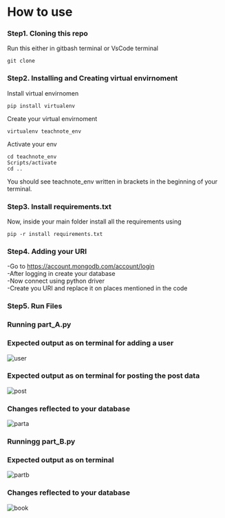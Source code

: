 # How to use
### Step1. Cloning this repo
Run this either in gitbash terminal or VsCode terminal

```
git clone 
```
### Step2. Installing and Creating virtual envirnoment
Install virtual envirnomen
```
pip install virtualenv
```


Create your virtual envirnoment
```
virtualenv teachnote_env 
```

Activate your env
```
cd teachnote_env
Scripts/activate
cd .. 
```

You should see teachnote_env written in brackets in the beginning of your terminal.

### Step3. Install requirements.txt
Now, inside your main folder install all the requirements using
```
pip -r install requirements.txt
```

### Step4. Adding your URI
-Go to https://account.mongodb.com/account/login <br>
-After logging in create your database<br>
-Now connect using python driver<br>
-Create you URI and replace it on places mentioned in the code


### Step5. Run Files
### Running part_A.py
### Expected output as on terminal for adding a user
![user](https://github.com/harjasdt/teachNote/assets/68768529/8d390336-e477-4fc8-b23f-676580ade3c0)


### Expected output as on terminal for posting the post data
![post](https://github.com/harjasdt/teachNote/assets/68768529/9d1b21fa-666f-47ee-a00f-4a23d0281984)


### Changes reflected to your database
![parta](https://github.com/harjasdt/teachNote/assets/68768529/5ecbde0f-c357-4514-b998-b7cd1be45afb)
### Runningg part_B.py
### Expected output as on terminal
![partb](https://github.com/harjasdt/teachNote/assets/68768529/a56b719a-58d0-4fef-bea0-a9df17bce646)

### Changes reflected to your database

![book](https://github.com/harjasdt/teachNote/assets/68768529/2e90f7f2-d587-48ea-a01b-7cd963f89e54)
